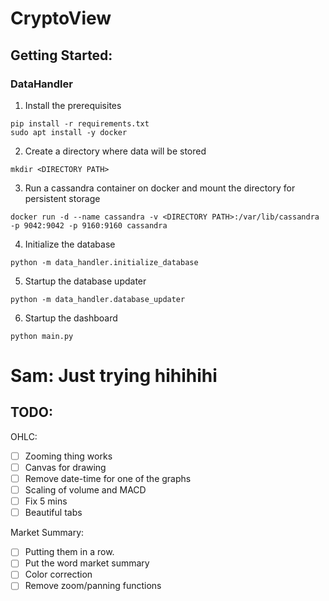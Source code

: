 # CryptoView

## Getting Started:

### DataHandler

1. Install the prerequisites
```console
pip install -r requirements.txt
sudo apt install -y docker
```
2. Create a directory where data will be stored
```console
mkdir <DIRECTORY PATH>
```
3. Run a cassandra container on docker and mount the directory for persistent storage
```console
docker run -d --name cassandra -v <DIRECTORY PATH>:/var/lib/cassandra -p 9042:9042 -p 9160:9160 cassandra
```
4. Initialize the database
```console
python -m data_handler.initialize_database
```
5. Startup the database updater
```console
python -m data_handler.database_updater
```
6. Startup the dashboard
```console
python main.py
```


Sam: Just trying hihihihi
=======

## TODO:

OHLC:

- [ ] Zooming thing works
- [ ] Canvas for drawing
- [ ] Remove date-time for one of the graphs
- [ ] Scaling of volume and MACD
- [ ] Fix 5 mins
- [ ] Beautiful tabs

Market Summary:

- [ ] Putting them in a row.
- [ ] Put the word market summary
- [ ] Color correction
- [ ] Remove zoom/panning functions
